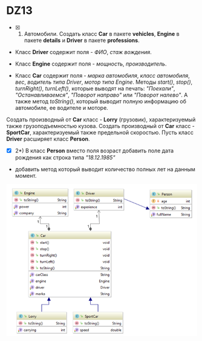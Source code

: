 # DZ13

- [x] 1) Автомобили. Создать класс **Car** в пакете **vehicles**, **Engine** в пакете **details** и **Driver** в пакете **professions**. 

- Класс **Driver** содержит поля - *ФИО*, *стаж вождения*.

- Класс **Engine** содержит поля - *мощность*, *производитель*.

- Класс **Car** содержит поля - *марка автомобиля*, *класс автомобиля*, *вес*, *водитель типа Driver*, *мотор типа Engine*. Методы *start()*, *stop()*, *turnRight()*, *turnLeft()*, которые выводят на печать: *"Поехали"*, *"Останавливаемся"*, *"Поворот направо"* или *"Поворот налево"*. А также метод *toString()*, который выводит полную информацию об автомобиле, ее водителе и моторе. 

Создать производный от **Car** класс - **Lorry** (грузовик), характеризуемый также грузоподъемностью кузова. Создать производный от **Car** класс - **SportCar**, характеризуемый также предельной скоростью. Пусть класс **Driver** расширяет класс **Person**.

- [x] 2\*) В класс **Person** вместо поля возраст добавить поле дата рождения как строка типа *"18.12.1985"*

- добавить метод который выводит количество полных лет на данным момент.

![diagram](https://github.com/AmarantBCL/DZ13/blob/main/diagram.png)
